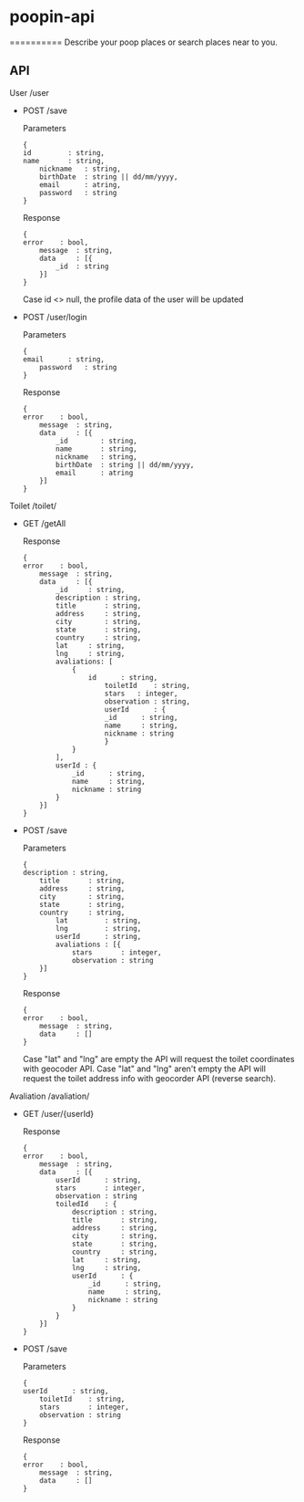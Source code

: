 # poopin-api
 ==========
 Describe your poop places or search places near to you.

API
---------------------------------------------
User /user
* POST /save

  	Parameters
  	```
   { 
   	id         : string,
   	name       : string,
		nickname   : string,
		birthDate  : string || dd/mm/yyyy,
		email      : atring,
		password   : string 
   }
  	``` 
  	Response
  	```
   { 
   	error    : bool,
		message  : string,
		data     : [{
			_id  : string
		}]
   }
  	``` 	
   Case id <> null, the profile data of the user will be updated
* POST /user/login

  	Parameters
  	```
   { 
   	email      : string,
		password   : string 
   }
  	``` 
  	Response
  	```
   { 
   	error    : bool,
		message  : string,
		data     : [{
			_id  	   : string,
			name       : string,
			nickname   : string,
			birthDate  : string || dd/mm/yyyy,
			email      : atring
		}]
   }
   	```
Toilet /toilet/
* GET /getAll

  	Response
  	```
   { 
   	error    : bool,
		message  : string,
		data     : [{
			_id	    : string,
			description : string,
			title       : string,
			address     : string,
			city	    : string,
			state	    : string,
			country	    : string,
			lat	    : string,
			lng	    : string,
			avaliations: [
				{
					id		: string,
				    	toiletId	: string,
				    	stars	: integer,
				    	observation : string,
				    	userId      : {
						_id      : string,
						name     : string,
						nickname : string
				    	}	
				}
			],
			userId : {
				_id      : string,
				name     : string,
				nickname : string
			}
		}]
   }
  	```   	 	
* POST /save

  	Parameters
  	```
   { 
   	description : string,
		title       : string,
		address     : string,
		city        : string,
		state       : string,
		country     : string,
	    	lat         : string,
	    	lng         : string,
	    	userId      : string,
	    	avaliations : [{
	    		stars       : integer,
            	observation : string
		}] 
   }
  	``` 
  	Response
  	```
   { 
   	error    : bool,
		message  : string,
		data     : []
   }
  	``` 	
   Case "lat" and "lng" are empty the API will request the toilet coordinates with geocoder API.
   Case "lat" and "lng" aren't empty the API will request the toilet address info with geocorder API (reverse search).
	
Avaliation /avaliation/
* GET /user/{userId}

  	Response
  	```
   { 
   	error    : bool,
		message  : string,
		data     : [{
			userId      : string,
			stars       : integer,
			observation : string
			toiledId    : {
				description : string,
				title       : string,
				address     : string,
				city	    : string,
				state	    : string,
				country	    : string,
				lat	    : string,
				lng	    : string,
				userId      : {
					_id      : string,
					name     : string,
					nickname : string		
				}
			}
		}]
   }
  	``` 
	
* POST /save

	Parameters
  	```
   { 
   	userId      : string,
		toiletId    : string,
		stars       : integer,
		observation : string
   }
  	``` 
  	Response
  	```
   { 
   	error    : bool,
		message  : string,
		data     : []
   }
  	``` 	


